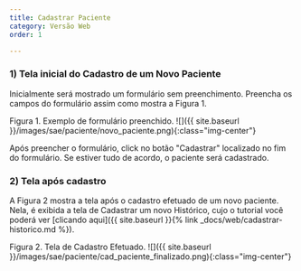 ```yaml
---
title: Cadastrar Paciente
category: Versão Web
order: 1

---
```

<!-- {% include localVideo.html id='1EC8BnjJMon-vqy-UhLKk9sf_oukZzEbP' %} -->

### 1) Tela inicial do Cadastro de um Novo Paciente
Inicialmente será mostrado um formulário sem preenchimento. Preencha os campos do formulário assim como mostra a Figura 1.

Figura 1. Exemplo de formulário preenchido.
![]({{ site.baseurl }}/images/sae/paciente/novo_paciente.png){:class="img-center"}

Após preencher o formulário, click no botão "Cadastrar" localizado no fim do formulário. Se estiver tudo de acordo, o paciente será cadastrado.

### 2) Tela após cadastro
A Figura 2 mostra a tela após o cadastro efetuado de um novo paciente. Nela, é exibida a tela de Cadastrar um novo Histórico, cujo o tutorial você poderá ver [clicando aqui]({{ site.baseurl }}{% link _docs/web/cadastrar-historico.md %}).



Figura 2. Tela de Cadastro Efetuado.
![]({{ site.baseurl }}/images/sae/paciente/cad_paciente_finalizado.png){:class="img-center"}
